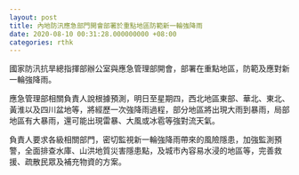```yaml
---
layout: post
title: 內地防汛應急部門開會部署於重點地區防範新一輪強降雨
date: 2020-08-10 00:31:28.000000000 +08:00
categories: rthk
---
```


國家防汛抗旱總指揮部辦公室與應急管理部開會，部署在重點地區，防範及應對新一輪強降雨。

應急管理部相關負責人說根據預測，明日至星期四，西北地區東部、華北、東北、黃淮以及四川盆地等，將經歷一次強降雨過程，部分地區將出現大雨到暴雨，局部地區有大暴雨，還可能出現雷暴、大風或冰雹等強對流天氣。

負責人要求各級相關部門，密切監視新一輪強降雨帶來的風險隱患，加強監測預警，全面排查水庫、山洪地質災害隱患點，及城市內容易水浸的地區等，完善救援、疏散民眾及補充物資的方案。
